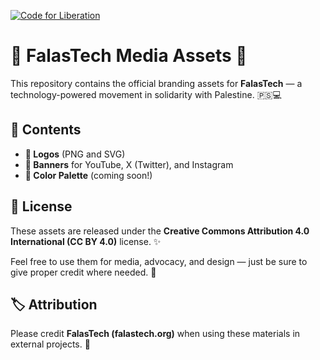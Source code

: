 [![Code for Liberation](https://img.shields.io/badge/🇵🇸%20Code_for_Liberation-falastech.org-%23E60023.svg)](https://falastech.pages.dev)

# 🌟 **FalasTech Media Assets** 🌟

This repository contains the official branding assets for **FalasTech** — a technology-powered movement in solidarity with Palestine. 🇵🇸💻

## 📂 **Contents**

- **🔹 Logos** (PNG and SVG)
- **🎨 Banners** for YouTube, X (Twitter), and Instagram
- **🎨 Color Palette** (coming soon!)

## 📝 **License**

These assets are released under the **Creative Commons Attribution 4.0 International (CC BY 4.0)** license. ✨

Feel free to use them for media, advocacy, and design — just be sure to give proper credit where needed. 🙌

## 🏷️ **Attribution**

Please credit **FalasTech (falastech.org)** when using these materials in external projects. 💖
